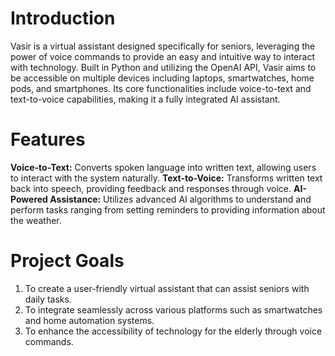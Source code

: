 # Introduction
Vasir is a virtual assistant designed specifically for seniors, leveraging the power of voice commands to provide an easy and intuitive way to interact with technology. Built in Python and utilizing the OpenAI API, Vasir aims to be accessible on multiple devices including laptops, smartwatches, home pods, and smartphones. Its core functionalities include voice-to-text and text-to-voice capabilities, making it a fully integrated AI assistant.

# Features
**Voice-to-Text:** Converts spoken language into written text, allowing users to interact with the system naturally.
**Text-to-Voice:** Transforms written text back into speech, providing feedback and responses through voice.
**AI-Powered Assistance:** Utilizes advanced AI algorithms to understand and perform tasks ranging from setting reminders to providing information about the weather.
# Project Goals
1. To create a user-friendly virtual assistant that can assist seniors with daily tasks.
2. To integrate seamlessly across various platforms such as smartwatches and home automation systems.
3. To enhance the accessibility of technology for the elderly through voice commands.
